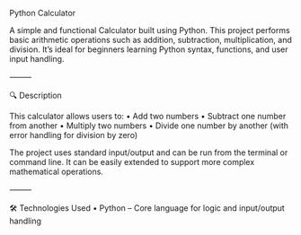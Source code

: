 Python Calculator

A simple and functional Calculator built using Python. This project performs basic arithmetic operations such as addition, subtraction, multiplication, and division. It’s ideal for beginners learning Python syntax, functions, and user input handling.

⸻

🔍 Description

This calculator allows users to:
	•	Add two numbers
	•	Subtract one number from another
	•	Multiply two numbers
	•	Divide one number by another (with error handling for division by zero)

The project uses standard input/output and can be run from the terminal or command line. It can be easily extended to support more complex mathematical operations.

⸻

🛠 Technologies Used
	•	Python – Core language for logic and input/output handling
